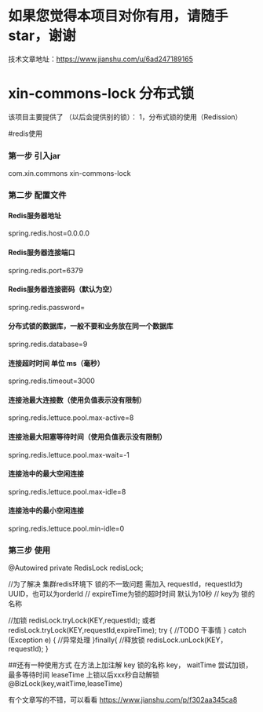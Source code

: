 # 如果您觉得本项目对你有用，请随手star，谢谢
技术文章地址：https://www.jianshu.com/u/6ad247189165

# xin-commons-lock 分布式锁
该项目主要提供了 （以后会提供别的锁）：
1，分布式锁的使用（Redission）

#redis使用
### 第一步 引入jar
<dependency>
    <groupId>com.xin.commons</groupId>
    <artifactId>xin-commons-lock</artifactId>
</dependency>

### 第二步 配置文件
#### Redis服务器地址
spring.redis.host=0.0.0.0
#### Redis服务器连接端口
spring.redis.port=6379  
#### Redis服务器连接密码（默认为空）
spring.redis.password=
#### 分布式锁的数据库，一般不要和业务放在同一个数据库
spring.redis.database=9 
#### 连接超时时间 单位 ms（毫秒）
spring.redis.timeout=3000
#### 连接池最大连接数（使用负值表示没有限制）
spring.redis.lettuce.pool.max-active=8  
#### 连接池最大阻塞等待时间（使用负值表示没有限制）
spring.redis.lettuce.pool.max-wait=-1  
#### 连接池中的最大空闲连接
spring.redis.lettuce.pool.max-idle=8  
#### 连接池中的最小空闲连接
spring.redis.lettuce.pool.min-idle=0

### 第三步 使用
@Autowired
private RedisLock redisLock;

//为了解决 集群redis环境下 锁的不一致问题 需加入 requestId，requestId为UUID，也可以为orderId
// expireTime为锁的超时时间 默认为10秒
// key为 锁的名称

//加锁
redisLock.tryLock(KEY,requestId);
或者redisLock.tryLock(KEY,requestId,expireTime);
try {
    //TODO 干事情
} catch (Exception e) {
    //异常处理
}finally{
    //释放锁
    redisLock.unLock(KEY，requestId);
}

##还有一种使用方式 在方法上加注解
key 锁的名称 key，
waitTime 尝试加锁，最多等待时间
leaseTime 上锁以后xxx秒自动解锁
@BizLock(key,waitTime,leaseTime) 

有个文章写的不错，可以看看
https://www.jianshu.com/p/f302aa345ca8

